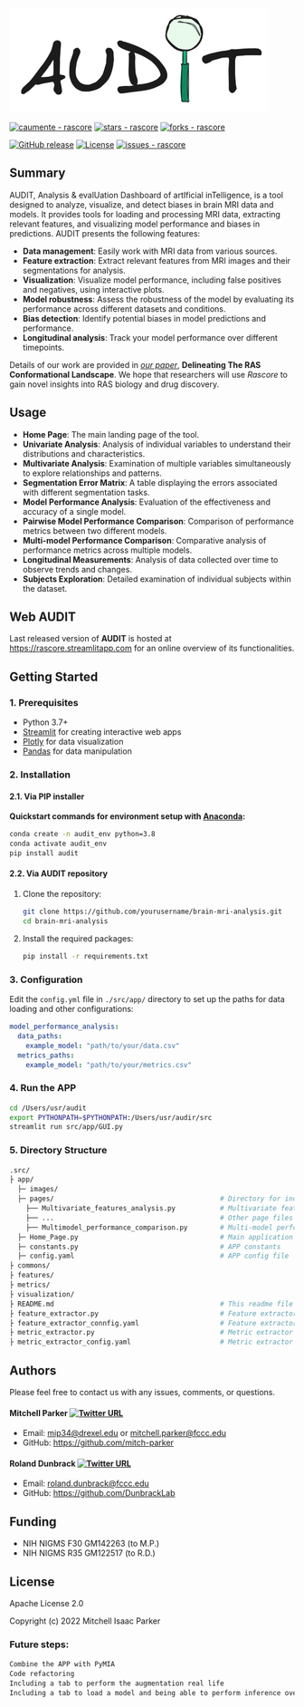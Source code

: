 ![alt text](https://github.com/caumente/AUDIT/blob/main/src/app/util/images/AUDIT.png)

<a href="https://github.com/caumente/AUDIT" title="Go to GitHub repo"><img src="https://img.shields.io/static/v1?label=caumente&message=rascore&color=e78ac3&logo=github" alt="caumente - rascore"></a>
<a href="https://github.com/caumente/AUDIT"><img src="https://img.shields.io/github/stars/caumente/AUDIT?style=social" alt="stars - rascore"></a>
<a href="https://github.com/caumente/AUDIT"><img src="https://img.shields.io/github/forks/caumente/AUDIT?style=social" alt="forks - rascore"></a>

</div>

<a href="https://github.com/caumente/audit/releases/"><img src="https://img.shields.io/github/release/caumente/audit?include_prereleases=&sort=semver&color=e78ac3" alt="GitHub release"></a>
<a href="#license"><img src="https://img.shields.io/badge/License-Apache_2.0-e78ac3" alt="License"></a>
<a href="https://github.com/caumente/audit/issues"><img src="https://img.shields.io/github/issues/caumente/audit" alt="issues - rascore"></a>

## Summary

AUDIT, Analysis & evalUation Dashboard of artIficial inTelligence, is a tool designed to analyze,
visualize, and detect biases in brain MRI data and models. It provides tools for loading and processing MRI data,
extracting relevant features, and visualizing model performance and biases in predictions. AUDIT presents the 
following features:


- **Data management**: Easily work with MRI data from various sources.
- **Feature extraction**: Extract relevant features from MRI images and their segmentations for analysis.
- **Visualization**: Visualize model performance, including false positives and negatives, using interactive plots.
- **Model robustness**: Assess the robustness of the model by evaluating its performance across different datasets and conditions.
- **Bias detection**: Identify potential biases in model predictions and performance.
- **Longitudinal analysis**: Track your model performance over different timepoints.

Details of our work are provided in [*our paper*](https://aacrjournals.org/cancerres/article/doi/10.1158/0008-5472.CAN-22-0804/696349/Delineating-The-RAS-Conformational-LandscapeThe), **Delineating The RAS Conformational Landscape**. We hope that researchers will use *Rascore* to gain novel insights into RAS biology and drug discovery. 


## Usage
- **Home Page**: The main landing page of the tool.
- **Univariate Analysis**: Analysis of individual variables to understand their distributions and characteristics.
- **Multivariate Analysis**: Examination of multiple variables simultaneously to explore relationships and patterns.
- **Segmentation Error Matrix**: A table displaying the errors associated with different segmentation tasks.
- **Model Performance Analysis**: Evaluation of the effectiveness and accuracy of a single model.
- **Pairwise Model Performance Comparison**: Comparison of performance metrics between two different models.
- **Multi-model Performance Comparison**: Comparative analysis of performance metrics across multiple models.
- **Longitudinal Measurements**: Analysis of data collected over time to observe trends and changes.
- **Subjects Exploration**: Detailed examination of individual subjects within the dataset.


## Web AUDIT

Last released version of **AUDIT** is hosted at https://rascore.streamlitapp.com for an online overview of its functionalities.


## Getting Started
### 1. Prerequisites
- Python 3.7+
- [Streamlit](https://streamlit.io/) for creating interactive web apps
- [Plotly](https://plotly.com/python/) for data visualization
- [Pandas](https://pandas.pydata.org/) for data manipulation


### 2. Installation

#### 2.1. Via PIP installer

**Quickstart commands for environment setup with [Anaconda](https://www.anaconda.com/products/individual):**

```bash
conda create -n audit_env python=3.8
conda activate audit_env
pip install audit
```

#### 2.2. Via AUDIT repository

1. Clone the repository:
    ```bash
    git clone https://github.com/yourusername/brain-mri-analysis.git
    cd brain-mri-analysis
    ```
2. Install the required packages:
    ```bash
    pip install -r requirements.txt
    ```

### 3. Configuration
Edit the `config.yml` file in `./src/app/` directory to set up the paths for data loading and other configurations:
```yaml
model_performance_analysis:
  data_paths:
    example_model: "path/to/your/data.csv"
  metrics_paths:
    example_model: "path/to/your/metrics.csv"
```

### 4. Run the APP
```bash
cd /Users/usr/audit
export PYTHONPATH=$PYTHONPATH:/Users/usr/audir/src
streamlit run src/app/GUI.py
```


### 5. Directory Structure

```bash
.src/
├ app/
  ├─ images/   
  ├─ pages/                                         # Directory for individual pages
    ├── Multivariate_features_analysis.py           # Multivariate features analysis page 
    ├── ...                                         # Other page files
    ├── Multimodel_performance_comparison.py        # Multi-model performance comparison page 
  ├─ Home_Page.py                                   # Main application file
  ├─ constants.py                                   # APP constants
  ├─ config.yaml                                    # APP config file
├ commons/
├ features/
├ metrics/
├ visualization/
├ README.md                                         # This readme file
├ feature_extractor.py                              # Feature extractor
├ feature_extractor_connfig.yaml                    # Feature extractor config file
├ metric_extractor.py                               # Metric extractor
├ metric_extractor_config.yaml                      # Metric extractor config file
```



## Authors

Please feel free to contact us with any issues, comments, or questions.

#### Mitchell Parker [![Twitter URL](https://img.shields.io/twitter/url/https/twitter.com/bukotsunikki.svg?style=social&label=Follow%20%40Mitch_P)](https://twitter.com/Mitch_P)

- Email: <mip34@drexel.edu> or <mitchell.parker@fccc.edu>
- GitHub: https://github.com/mitch-parker

#### Roland Dunbrack [![Twitter URL](https://img.shields.io/twitter/url/https/twitter.com/bukotsunikki.svg?style=social&label=Follow%20%40RolandDunbrack)](https://twitter.com/RolandDunbrack)

- Email: <roland.dunbrack@fccc.edu>
- GitHub: https://github.com/DunbrackLab

## Funding

- NIH NIGMS F30 GM142263 (to M.P.)
- NIH NIGMS R35 GM122517 (to R.D.)

## License
Apache License 2.0


Copyright (c) 2022 Mitchell Isaac Parker









### Future steps:
```bash
Combine the APP with PyMIA
Code refactoring
Including a tab to perform the augmentation real life
Including a tab to load a model and being able to perform inference over a single augmented image to see the impact generated in the model performance
```


